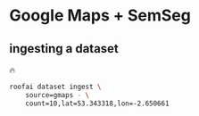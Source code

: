# Google Maps + SemSeg

## ingesting a dataset

🔥

```bash
roofai dataset ingest \
	source=gmaps - \
	count=10,lat=53.343318,lon=-2.650661
```